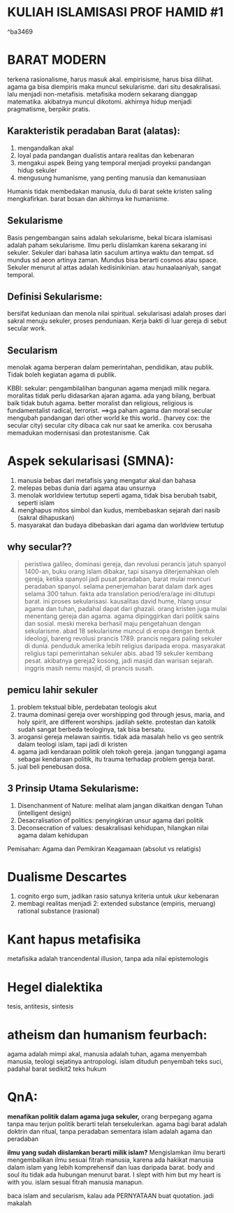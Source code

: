 # KULIAH ISLAMISASI PROF HAMID #1

^ba3469

# BARAT MODERN
terkena rasionalisme, harus masuk akal. empirisisme, harus bisa dilihat. agama ga bisa diempiris maka muncul sekularisme. dari situ desakralisasi. lalu menjadi non-metafisis. metafisika modern sekarang dianggap matematika. akibatnya muncul dikotomi. akhirnya hidup menjadi pragmatisme, berpikir pratis.

## Karakteristik peradaban Barat (alatas):
1.  mengandalkan akal
2.  loyal pada pandangan dualistis antara realitas dan kebenaran
3.  mengakui aspek Being yang temporal menjadi proyeksi pandangan hidup sekuler
4.  mengusung humanisme, yang penting manusia dan kemanusiaan

 Humanis tidak membedakan manusia, dulu di barat sekte kristen saling mengkafirkan. barat bosan dan akhirnya ke humanisme.

## Sekularisme

Basis pengembangan sains adalah sekularisme, bekal bicara islamisasi adalah paham sekularisme. Ilmu perlu diislamkan karena sekarang ini sekuler. Sekuler dari bahasa latin saculum artinya waktu dan tempat. sd mundus sd aeon artinya zaman. Mundus bisa berarti cosmos atau space. Sekuler menurut al attas adalah kedisinikinian. atau hunaalaaniyah, sangat temporal.

## Definisi Sekularisme:
bersifat keduniaan dan menola nilai spiritual. sekularisasi adalah proses dari sakral menuju sekuler, proses penduniaan.
Kerja bakti di luar gereja di sebut secular work.

## Secularism
menolak agama berperan dalam pemerintahan, pendidikan, atau publik. Tidak boleh kegiatan agama di publik.

KBBI: sekular: pengambilalihan bangunan agama menjadi milik negara. moralitas tidak perlu didasarkan ajaran agama. ada yang bilang, berbuat baik tidak butuh agama. better moralist dan religious, religious is fundamentalist radical, terrorist. ==>ga paham agama dan moral secular mengubah pandangan dari other world ke this world.. (harvey cox: the secular city) secular city dibaca cak nur saat ke amerika. cox berusaha memadukan modernisasi dan protestanisme. Cak

# Aspek sekularisasi (SMNA):

1.  manusia bebas dari metafisis yang mengatur akal dan bahasa
2.  melepas bebas dunia dari agama atau unsurnya
3.  menolak worldview tertutup seperti agama, tidak bisa berubah tsabit, seperti islam
4.  menghapus mitos simbol dan kudus, membebaskan sejarah dari nasib (sakral dihapuskan)
5.  masyarakat dan budaya dibebaskan dari agama dan worldview tertutup

## why secular??

> peristiwa galileo, dominasi gereja, dan revolusi perancis jatuh spanyol 1400-an, buku orang islam dibakar, tapi sisanya diterjemahkan oleh gereja, ketika spanyol jadi pusat peradaban, barat mulai mencuri peradaban spanyol. selama penerjemahan barat dalam dark ages selama 300 tahun. fakta ada translation period/era/age ini ditutupi barat. ini proses sekularisasi. kausalitas david hume, hlang unsur agama dan tuhan, padahal dapat dari ghazali. orang kristen juga mulai menentang gereja dan agama. agama dipinggirkan dari politik sains dan sosial. meski mereka berhasil maju pengetahuan dengan sekularisme.
abad 18 sekularisme muncul di eropa dengan bentuk ideologi, bareng revolusi prancis 1789. prancis negara paling sekuler di dunia. penduduk amerika lebih religius daripada eropa. masyarakat religius tapi pemerintahan sekuler abis. abad 19 sekuler kembang pesat. akibatnya gereja2 kosong, jadi masjid dan warisan sejarah. inggris masih nemu masjid, di prancis susah.

## pemicu lahir sekuler

1.  problem tekstual bible, perdebatan teologis akut
2.  trauma dominasi gereja over worshipping god through jesus, maria, and holy spirit, are different worships. jadilah sekte. protestan dan katolik sudah sangat berbeda teologinya, tak bisa bersatu.
3.  arogansi gereja melawan saintis. tidak ada masalah helio vs geo sentrik dalam teologi islam, tapi jadi di kristen
4.  agama jadi kendaraan politik oleh tokoh gereja. jangan tunggangi agama sebagai kendaraan politik, itu trauma terhadap problem gereja barat.
5.  jual beli penebusan dosa.

## 3 Prinsip Utama Sekularisme:

1.  Disenchanment of Nature: melihat alam jangan dikaitkan dengan Tuhan (intelligent design)
2.  Desacralisation of politics: penyingkiran unsur agama dari politik
3.  Deconsecration of values: desakralisasi kehidupan, hilangkan nilai agama dalam kehidupan

Pemisahan: Agama dan Pemikiran Keagamaan (absolut vs relatigis)

# Dualisme Descartes

1.  cognito ergo sum, jadikan rasio satunya kriteria untuk ukur kebenaran
2.  membagi realitas menjadi 2: extended substance (empiris, meruang) rational substance (rasional)

# Kant hapus metafisika

metafisika adalah trancendental illusion, tanpa ada nilai epistemologis

# Hegel dialektika
tesis, antitesis, sintesis

# atheism dan humanism feurbach:
agama adalah mimpi akal, manusia adalah tuhan, agama menyembah manusia, teologi sejatinya antropologi. islam dituduh penyembah teks suci, padahal barat sedikit2 teks hukum 

# QnA:
**menafikan politik dalam agama juga sekuler,** orang berpegang agama tanpa mau terjun politik berarti telah tersekulerkan. agama bagi barat adalah doktrin dan ritual, tanpa peradaban sementara islam adalah agama dan peradaban

**ilmu yang sudah diislamkan berarti milik islam?** 
Mengislamkan ilmu berarti mengembalikan ilmu sesuai fitrah manusia, karena ada hakikat manusia dalam islam yang lebih komprehensif dan luas daripada barat. body and soul itu tidak ada hubungan menurut barat. I slept with him but my heart is with you. islam sesuai fitrah manusia manapun.

baca islam and secularism, kalau ada PERNYATAAN buat quotation. jadi makalah